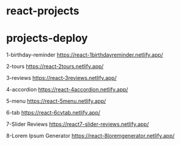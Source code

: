 # react-projects

# projects-deploy

1-birthday-reminder
https://react-1birthdayreminder.netlify.app/

2-tours
https://react-2tours.netlify.app/

3-reviews
https://react-3reviews.netlify.app/

4-accordion
https://react-4accordion.netlify.app/

5-menu
https://react-5menu.netlify.app/

6-tab
https://react-6cvtab.netlify.app/

7-Slider Reviews
https://react7-slider-reviews.netlify.app/

8-Lorem Ipsum Generator
https://react-8loremgenerator.netlify.app/
